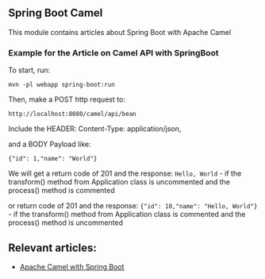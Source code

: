 ## Spring Boot Camel

This module contains articles about Spring Boot with Apache Camel

### Example for the Article on Camel API with SpringBoot

To start, run:

`mvn -pl webapp spring-boot:run`
	
Then, make a POST http request to:

`http://localhost:8080/camel/api/bean` 

Include the HEADER: Content-Type: application/json, 

and a BODY Payload like:

`{"id": 1,"name": "World"}`

We will get a return code of 201 and the response: `Hello, World` - if the transform() method from Application class is uncommented and the process() method is commented

or return code of 201 and the response: `{"id": 10,"name": "Hello, World"}` - if the transform() method from Application class is commented and the process() method is uncommented 

## Relevant articles:

- [Apache Camel with Spring Boot](http://www.baeldung.com/apache-camel-spring-boot)
